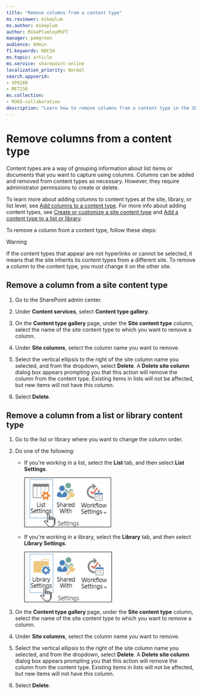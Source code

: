 ```yaml
---
title: "Remove columns from a content type"
ms.reviewer: mikeplum
ms.author: mikeplum
author: MikePlumleyMSFT
manager: pamgreen
audience: Admin
f1.keywords: NOCSH
ms.topic: article
ms.service: sharepoint-online
localization_priority: Normal
search.appverid:
- SPO160
- MET150
ms.collection:  
- M365-collaboration
description: "Learn how to remove columns from a content type in the SharePoint admin center for Enterprise Content Types."
---
```


# Remove columns from a content type

Content types are a way of grouping information about list items or documents that you want to capture using columns. Columns can be added and removed from content types as necessary. However, they require administrator permissions to create or delete.

To learn more about adding columns to content types at the site, library, or list level, see [Add columns to a content type](https://support.microsoft.com/office/add-columns-to-a-content-type-1806e29e-8bcd-4058-b0e7-3aac40a3ae9a). For more info about adding content types, see [Create or customize a site content type](https://support.microsoft.com/office/create-or-customize-a-site-content-type-27eb6551-9867-4201-a819-620c5658a60f) and [Add a content type to a list or library](https://support.microsoft.com/office/add-a-content-type-to-a-list-or-library-917366ae-f7a2-47ad-87a5-9689a1884e60).

To remove a column from a content type, follow these steps:

> [!WARNING]
> If the content types that appear are not hyperlinks or cannot be selected, it means that the site inherits its content types from a different site. To remove a column to the content type, you must change it on the other site.

## Remove a column from a site content type

1. Go to the SharePoint admin center.

2. Under **Content services**, select **Content type gallery**.

3. On the **Content type gallery** page, under the **Site content type** column, select the name of the site content type to which you want to remove a column.

4. Under **Site columns**, select the column name you want to remove.

5. Select the vertical ellipsis to the right of the site column name you selected, and from the dropdown, select **Delete**. A **Delete site column** dialog box appears prompting you that this action will remove the column from the content type. Existing items in lists will not be affected, but new items will not have this column.

6. Select **Delete**.

## Remove a column from a list or library content type

1. Go to the list or library where you want to change the column order.

2. Do one of the following:

    - If you're working in a list, select the **List** tab, and then select **List Settings**.
    
        ![List settings](media/list-settings.png)

    - If you're working in a library, select the **Library** tab, and then select **Library Settings**.
    
        ![Library settings](media/library-settings.png)

3. On the **Content type gallery** page, under the **Site content type** column, select the name of the site content type to which you want to remove a column.

4. Under **Site columns**, select the column name you want to remove.

5. Select the vertical ellipsis to the right of the site column name you selected, and from the dropdown, select **Delete**. A **Delete site column** dialog box appears prompting you that this action will remove the column from the content type. Existing items in lists will not be affected, but new items will not have this column.

6. Select **Delete**.
